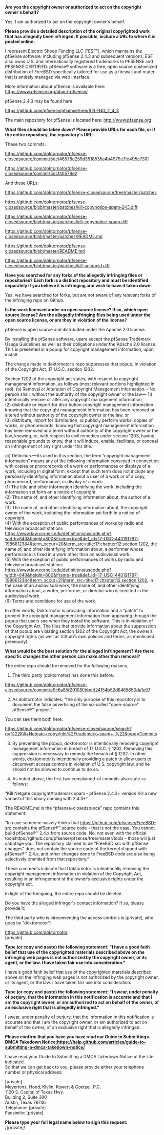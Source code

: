 **Are you the copyright owner or authorized to act on the copyright owner's behalf?**  

Yes, I am authorized to act on the copyright owner's behalf.

**Please provide a detailed description of the original copyrighted work that has allegedly been infringed. If possible, include a URL to where it is posted online.**  

I represent Electric Sheep Fencing LLC ("ESF"), which maintains the pfSense software, including pfSense 2.4.3 and subsequent versions. ESF also owns U.S. and internationally registered trademarks to PFSENSE and PFSENSE CERTIFIED. pfSense® software is a free, open source customized distribution of FreeBSD specifically tailored for use as a firewall and router that is entirely managed via web interface.

More information about pfSense is available here: https://www.pfsense.org/about-pfsense/

pfSense 2.4.3 may be found here:

https://github.com/pfsense/pfsense/tree/RELENG_2_4_3

The main repository for pfSense is located here: http://www.pfsense.org

**What files should be taken down? Please provide URLs for each file, or if the entire repository, the repository's URL:**  

These two commits:

https://github.com/doktornotor/pfsense-closedsource/commit/5dcf46578e259d3518535a4b4979e7fe495e730f

https://github.com/doktornotor/pfsense-closedsource/commit/5dcf46578e2

And these URLs:

https://github.com/doktornotor/pfsense-closedsource/tree/master/patches

https://github.com/doktornotor/pfsense-closedsource/blob/master/patches/kill-copynotice-spam-243.diff

https://github.com/doktornotor/pfsense-closedsource/blob/master/patches/kill-copynotice-spam.diff

https://github.com/doktornotor/pfsense-closedsource/blob/master/patches/README.md

https://github.com/doktornotor/pfsense-closedsource/blob/master/README.md

https://github.com/doktornotor/pfsense-closedsource/blob/master/patches/kill-uniqueid.diff

**Have you searched for any forks of the allegedly infringing files or repositories? Each fork is a distinct repository and must be identified separately if you believe it is infringing and wish to have it taken down.**  

Yes, we have searched for forks, but are not aware of any relevant forks of the infringing repo on Github.

**Is the work licensed under an open source license? If so, which open source license? Are the allegedly infringing files being used under the open source license, or are they in violation of the license?**  

pfSense is open source and distributed under the Apache 2.0 license.

By installing the pfSense software, users accept the pfSense Trademark Usage Guidelines as well as their obligations under the Apache 2.0 license. This is presented in a popup for copyright management information, upon install.

The change made in doktornotor’s repo suppresses that popup, in violation of the Copyright Act, 17 U.S.C. section 1202.

Section 1202 of the copyright act states, with respect to copyright management information, as follows (most relevant portions highlighted in red):
(b) Removal or Alteration of Copyright Management Information.—No person shall, without the authority of the copyright owner or the law—
(1) intentionally remove or alter any copyright management information,  
(2) distribute or import for distribution copyright management information knowing that the copyright management information has been removed or altered without authority of the copyright owner or the law, or  
(3) distribute, import for distribution, or publicly perform works, copies of works, or phonorecords, knowing that copyright management information has been removed or altered without authority of the copyright owner or the law, knowing, or, with respect to civil remedies under section 1203, having reasonable grounds to know, that it will induce, enable, facilitate, or conceal an infringement of any right under this title.  

(c) Definition.—As used in this section, the term “copyright management information” means any of the following information conveyed in connection with copies or phonorecords of a work or performances or displays of a work, including in digital form, except that such term does not include any personally identifying information about a user of a work or of a copy, phonorecord, performance, or display of a work:  
(1) The title and other information identifying the work, including the information set forth on a notice of copyright.  
(2) The name of, and other identifying information about, the author of a work.  
(3) The name of, and other identifying information about, the copyright owner of the work, including the information set forth in a notice of copyright.  
(4) With the exception of public performances of works by radio and television broadcast   stations <https://www.law.cornell.edu/definitions/uscode.php?width=840&height=800&iframe=true&def_id=17-USC-440191787-1986812384&term_occur=20&term_src=title:17:chapter:12:section:1202>, the name of, and other identifying information about, a performer whose performance is fixed in a work other than an audiovisual work.  
(5) With the exception of public performances of works by radio and television broadcast stations <https://www.law.cornell.edu/definitions/uscode.php?width=840&height=800&iframe=true&def_id=17-USC-440191787-1986812384&term_occur=21&term_src=title:17:chapter:12:section:1202>, in the case of an audiovisual work, the name of, and other identifying information about, a writer, performer, or director who is credited in the audiovisual work.  
(6) Terms and conditions for use of the work.

In other words, Doktornotor is providing information and a “patch” to prevent the copyright management information from appearing through the popup that users see when they install the software. This is in violation of the Copyright Act. The files that provide information about the suppression of that popup are violating section 1202 of the Copyright Act, the owner’s copyright rights (as well as Github’s own policies and terms, as mentioned previously).

**What would be the best solution for the alleged infringement? Are there specific changes the other person can make other than removal?**  

The entire repo should be removed for the following reasons.

1. The third party (doktornotor) has done this before:

https://github.com/doktornotor/pfsense-closedsource/commit/e9c6a85f291080bbdd24154b52d8465650da1e97

2. As doktornotor indicates, "the only purpose of this repository is to document the false advertising of the so-called "open-source" pfSense®™ project."

You can see them both here:

https://github.com/doktornotor/pfsense-closedsource/search?q=%22Kill+Netgate+copyright%2Ftrademark+spam+-%22&type=Commits

3. By preventing the popup, doktornotor is intentionally removing copyright management information in breach of 17 U.S.C. § 1202. Removing this suppression is necessary to remedy the breach of § 1202. In other words, doktornotor is intentionally providing a patch to allow users to circumvent access controls in violation of U.S. copyright law, and he should not be allowed to continue to do so.

4. As noted above, the first two complained-of commits also state as follows:

“Kill Netgate copyright/trademark spam - pfSense 2.4.3+ version
Kill a new variant of this idiocy coming with 2.4.3+”

The README.md in the “pfsense-closedsource” repo contains this statement:

“In case someone naively thinks that https://github.com/pfsense/FreeBSD-src contains the pfSense®™ source code - that is not the case. You cannot build pfSense®™ 2.4.x from source code. No, not even with the official toolshttps://github.com/pfsense/pfsense/tree/master/tools - those will just sabotage you. The repository claimed to be "FreeBSD src with pfSense changes" does not contain the source code of the kernel shipped with pfSense®™ 2.4.x, and other changes done to FreeBSD code are also being selectively ommited from that repository.”

These comments indicate that Doktornotor is intentionally removing the copyright management information in violation of the Copyright Act, resulting in an infringement of the owner’s exclusive rights under the copyright act.

In light of the foregoing, the entire repo should be deleted.

Do you have the alleged infringer's contact information? If so, please provide it:

The third party who is circumventing the access controls is [private], who goes by "doktornotor":

https://github.com/doktornotor  
[private]  

**Type (or copy and paste) the following statement: "I have a good faith belief that use of the copyrighted materials described above on the infringing web pages is not authorized by the copyright owner, or its agent, or the law. I have taken fair use into consideration."**  

I have a good faith belief that use of the copyrighted materials described above on the infringing web pages is not authorized by the copyright owner, or its agent, or the law. I have taken fair use into consideration.

**Type (or copy and paste) the following statement: "I swear, under penalty of perjury, that the information in this notification is accurate and that I am the copyright owner, or am authorized to act on behalf of the owner, of an exclusive right that is allegedly infringed."**  

I swear, under penalty of perjury, that the information in this notification is accurate and that I am the copyright owner, or am authorized to act on behalf of the owner, of an exclusive right that is allegedly infringed.

**Please confirm that you have you have read our Guide to Submitting a DMCA Takedown Notice:https://help.github.com/articles/guide-to-submitting-a-dmca-takedown-notice/**  

I have read your Guide to Submitting a DMCA Takedown Notice at the site indicated.   
So that we can get back to you, please provide either your telephone number or physical address:

[private]  
Meyertons, Hood, Kivlin, Kowert & Goetzel, P.C.  
1120 S. Capital of Texas Hwy.  
Building 2, Suite 300  
Austin, Texas 78746  
Telephone: [private]  
Facsimile: [private]  

**Please type your full legal name below to sign this request:**  
/[private]/  
